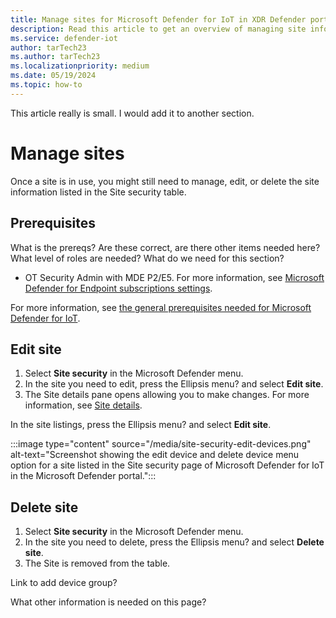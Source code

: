 ```yaml
---
title: Manage sites for Microsoft Defender for IoT in XDR Defender portal
description: Read this article to get an overview of managing site information in the new Site Security feature.
ms.service: defender-iot
author: tarTech23
ms.author: tarTech23
ms.localizationpriority: medium
ms.date: 05/19/2024
ms.topic: how-to
---
```

This article really is small. I would add it to another section.

# Manage sites

Once a site is in use, you might still need to manage, edit, or delete the site information listed in the Site security table.

## Prerequisites

What is the prereqs? Are these correct, are there other items needed here? What level of roles are needed?
What do we need for this section?

- OT Security Admin with MDE P2/E5. For more information, see [Microsoft Defender for Endpoint subscriptions settings](defender-endpoint/defender-endpoint-subscription-settings.md).

For more information, see [the general prerequisites needed for Microsoft Defender for IoT](prerequisites.md).

## Edit site

1. Select **Site security** in the Microsoft Defender menu.
1. In the site you need to edit, press the Ellipsis menu? and select **Edit site**.
1. The Site details pane opens allowing you to make changes. For more information, see [Site details](set-up-sites.md).

In the site listings, press the Ellipsis menu? and select **Edit site**.

:::image type="content" source="/media/site-security-edit-devices.png" alt-text="Screenshot showing the edit device and delete device menu option for a site listed in the Site security page of Microsoft Defender for IoT in the Microsoft Defender portal.":::

## Delete site

1. Select **Site security** in the Microsoft Defender menu.
1. In the site you need to delete, press the Ellipsis menu? and select **Delete site**.
1. The Site is removed from the table.

Link to add device group?

What other information is needed on this page?
